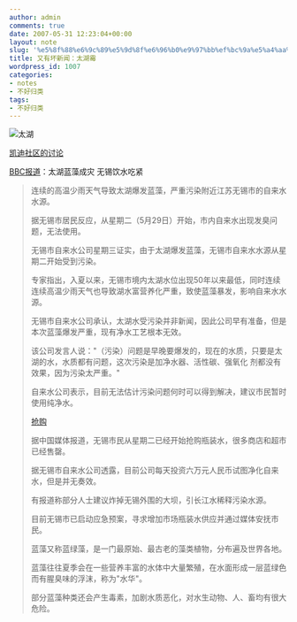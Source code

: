 ```yaml
---
author: admin
comments: true
date: 2007-05-31 12:23:04+00:00
layout: note
slug: '%e5%8f%88%e6%9c%89%e5%9d%8f%e6%96%b0%e9%97%bb%ef%bc%9a%e5%a4%aa%e6%b9%96%e9%9c%89'
title: 又有坏新闻：太湖霉
wordpress_id: 1007
categories:
- notes
- 不好归类
tags:
- 不好归类
---
```


![太湖](http://farm1.static.flickr.com/232/523133174_9a3770487f_m.jpg)

[凯迪社区的讨论](http://club.cat898.com/newbbs/dispbbs.asp?boardid=1&star=1&replyid=18135694&id=1665277&skin=0&page=1)

[BBC报道](http://news.bbc.co.uk/chinese/simp/hi/newsid_6700000/newsid_6706700/6706767.stm)：太湖蓝藻成灾 无锡饮水吃紧





<blockquote>连续的高温少雨天气导致太湖爆发蓝藻，严重污染附近江苏无锡市的自来水水源。

据无锡市居民反应，从星期二（5月29日）开始，市内自来水出现发臭问题，无法使用。

无锡市自来水公司星期三证实，由于太湖爆发蓝藻，无锡市自来水水源从星期二开始受到污染。

专家指出，入夏以来，无锡市境内太湖水位出现50年以来最低，同时连续连续高温少雨天气也导致湖水富营养化严重，致使蓝藻暴发，影响自来水水源。

无锡市自来水公司承认，太湖水受污染并非新闻，因此公司早有准备，但是本次蓝藻爆发严重，现有净水工艺根本无效。

该公司发言人说："（污染）问题是早晚要爆发的，现在的水质，只要是太湖的水，水质都有问题，这次污染是加净水器、活性碳、强氧化 剂都没有效果，因为污染太严重。"

自来水公司表示，目前无法估计污染问题何时可以得到解决，建议市民暂时使用纯净水。

[抢购](http://www.flickr.com/photos/lookoo/523129268/)

据中国媒体报道，无锡市民从星期二已经开始抢购瓶装水，很多商店和超市已经售罄。

据无锡市自来水公司透露，目前公司每天投资六万元人民币试图净化自来水，但是并无奏效。

有报道称部分人士建议炸掉无锡外围的大坝，引长江水稀释污染水源。

目前无锡市已启动应急预案，寻求增加市场瓶装水供应并通过媒体安抚市民。

蓝藻又称蓝绿藻，是一门最原始、最古老的藻类植物，分布遍及世界各地。

蓝藻往往夏季会在一些营养丰富的水体中大量繁殖，在水面形成一层蓝绿色而有腥臭味的浮沫，称为"水华"。

部分蓝藻种类还会产生毒素，加剧水质恶化，对水生动物、人、畜均有很大危险。 </blockquote>




